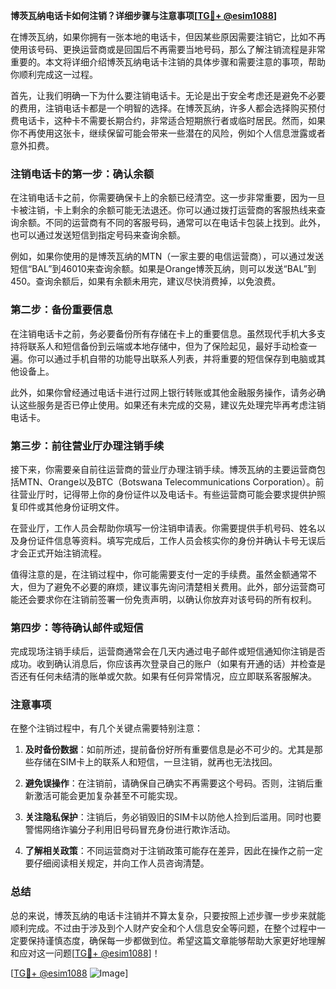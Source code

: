 **博茨瓦纳电话卡如何注销？详细步骤与注意事项[[TG💪+ @esim1088](https://t.me/s/esim1088)]**

在博茨瓦纳，如果你拥有一张本地的电话卡，但因某些原因需要注销它，比如不再使用该号码、更换运营商或是回国后不再需要当地号码，那么了解注销流程是非常重要的。本文将详细介绍博茨瓦纳电话卡注销的具体步骤和需要注意的事项，帮助你顺利完成这一过程。

首先，让我们明确一下为什么要注销电话卡。无论是出于安全考虑还是避免不必要的费用，注销电话卡都是一个明智的选择。在博茨瓦纳，许多人都会选择购买预付费电话卡，这种卡不需要长期合约，非常适合短期旅行者或临时居民。然而，如果你不再使用这张卡，继续保留可能会带来一些潜在的风险，例如个人信息泄露或者意外扣费。

### 注销电话卡的第一步：确认余额

在注销电话卡之前，你需要确保卡上的余额已经清空。这一步非常重要，因为一旦卡被注销，卡上剩余的余额可能无法退还。你可以通过拨打运营商的客服热线来查询余额。不同的运营商有不同的客服号码，通常可以在电话卡包装上找到。此外，也可以通过发送短信到指定号码来查询余额。

例如，如果你使用的是博茨瓦纳的MTN（一家主要的电信运营商），可以通过发送短信“BAL”到46010来查询余额。如果是Orange博茨瓦纳，则可以发送“BAL”到450。查询余额后，如果有余额未用完，建议尽快消费掉，以免浪费。

### 第二步：备份重要信息

在注销电话卡之前，务必要备份所有存储在卡上的重要信息。虽然现代手机大多支持将联系人和短信备份到云端或本地存储中，但为了保险起见，最好手动检查一遍。你可以通过手机自带的功能导出联系人列表，并将重要的短信保存到电脑或其他设备上。

此外，如果你曾经通过电话卡进行过网上银行转账或其他金融服务操作，请务必确认这些服务是否已停止使用。如果还有未完成的交易，建议先处理完毕再考虑注销电话卡。

### 第三步：前往营业厅办理注销手续

接下来，你需要亲自前往运营商的营业厅办理注销手续。博茨瓦纳的主要运营商包括MTN、Orange以及BTC（Botswana Telecommunications Corporation）。前往营业厅时，记得带上你的身份证件以及电话卡。有些运营商可能会要求提供护照复印件或其他身份证明文件。

在营业厅，工作人员会帮助你填写一份注销申请表。你需要提供手机号码、姓名以及身份证件信息等资料。填写完成后，工作人员会核实你的身份并确认卡号无误后才会正式开始注销流程。

值得注意的是，在注销过程中，你可能需要支付一定的手续费。虽然金额通常不大，但为了避免不必要的麻烦，建议事先询问清楚相关费用。此外，部分运营商可能还会要求你在注销前签署一份免责声明，以确认你放弃对该号码的所有权利。

### 第四步：等待确认邮件或短信

完成现场注销手续后，运营商通常会在几天内通过电子邮件或短信通知你注销是否成功。收到确认消息后，你应该再次登录自己的账户（如果有开通的话）并检查是否还有任何未结清的账单或欠款。如果有任何异常情况，应立即联系客服解决。

### 注意事项

在整个注销过程中，有几个关键点需要特别注意：

1. **及时备份数据**：如前所述，提前备份好所有重要信息是必不可少的。尤其是那些存储在SIM卡上的联系人和短信，一旦注销，就再也无法找回。
   
2. **避免误操作**：在注销前，请确保自己确实不再需要这个号码。否则，注销后重新激活可能会更加复杂甚至不可能实现。

3. **关注隐私保护**：注销后，务必销毁旧的SIM卡以防他人捡到后滥用。同时也要警惕网络诈骗分子利用旧号码冒充身份进行欺诈活动。

4. **了解相关政策**：不同运营商对于注销政策可能存在差异，因此在操作之前一定要仔细阅读相关规定，并向工作人员咨询清楚。

### 总结

总的来说，博茨瓦纳的电话卡注销并不算太复杂，只要按照上述步骤一步步来就能顺利完成。不过由于涉及到个人财产安全和个人信息安全等问题，在整个过程中一定要保持谨慎态度，确保每一步都做到位。希望这篇文章能够帮助大家更好地理解和应对这一问题[[TG💪+ @esim1088](https://t.me/s/esim1088)]！

[[TG💪+ @esim1088](https://t.me/s/esim1088) ![Image](https://i.postimg.cc/4NQfJmqS/Snipaste-2025-05-13-00-14-12.png)]